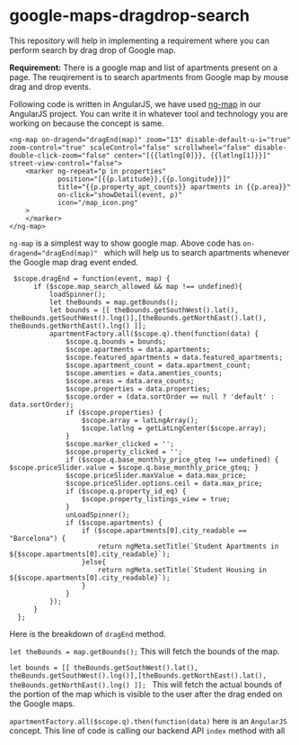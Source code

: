 # google-maps-dragdrop-search
This repository will help in implementing a requirement where you can perform search by drag drop of Google map.

**Requirement:**
There is a google map and list of apartments present on a page. The reuqirement is to search apartments from Google map by mouse drag and drop events.

Following code is written in AngularJS, we have used [ng-map](https://ngmap.github.io/) in our AngularJS project. You can write it in whatever tool and technology you are working on because the concept is same. 


```
<ng-map on-dragend="dragEnd(map)" zoom="13" disable-default-u-i="true" zoom-control="true" scaleControl="false" scrollwheel="false" disable-double-click-zoom="false" center="[{{latlng[0]}}, {{latlng[1]}}]" street-view-control="false">
    <marker ng-repeat="p in properties"
            position="[{{p.latitude}},{{p.longitude}}]"
            title="{{p.property_apt_counts}} apartments in {{p.area}}"
            on-click="showDetail(event, p)"
            icon="/map_icon.png"
    >
    </marker>
</ng-map>
```
`ng-map` is a simplest way to show google map. Above code has `on-dragend="dragEnd(map)" ` which will help us to search apartments whenever the Google map drag event ended.


```
 $scope.dragEnd = function(event, map) {
      if ($scope.map_search_allowed && map !== undefined){
          loadSpinner();
          let theBounds = map.getBounds();
          let bounds = [[ theBounds.getSouthWest().lat(), theBounds.getSouthWest().lng()],[theBounds.getNorthEast().lat(), theBounds.getNorthEast().lng() ]];
          apartmentFactory.all($scope.q).then(function(data) {
              $scope.q.bounds = bounds;
              $scope.apartments = data.apartments;
              $scope.featured_apartments = data.featured_apartments;
              $scope.apartment_count = data.apartment_count;
              $scope.amenties = data.amenties_counts;
              $scope.areas = data.area_counts;
              $scope.properties = data.properties;
              $scope.order = (data.sortOrder == null ? 'default' : data.sortOrder);
              if ($scope.properties) {
                  $scope.array = latLngArray();
                  $scope.latlng = getLatLngCenter($scope.array);
              }
              $scope.marker_clicked = '';
              $scope.property_clicked = '';
              if ($scope.q.base_monthly_price_gteq !== undefined) { $scope.priceSlider.value = $scope.q.base_monthly_price_gteq; }
              $scope.priceSlider.maxValue = data.max_price;
              $scope.priceSlider.options.ceil = data.max_price;
              if ($scope.q.property_id_eq) {
                  $scope.property_listings_view = true;
              }
              unLoadSpinner();
              if ($scope.apartments) {
                  if ($scope.apartments[0].city_readable == "Barcelona") {
                      return ngMeta.setTitle(`Student Apartments in ${$scope.apartments[0].city_readable}`);
                  }else{
                      return ngMeta.setTitle(`Student Housing in ${$scope.apartments[0].city_readable}`);
                  }
              }
          });
      }
  };
```

Here is the breakdown of `dragEnd` method.

`let theBounds = map.getBounds();` This will fetch the bounds of the map.

`let bounds = [[ theBounds.getSouthWest().lat(), theBounds.getSouthWest().lng()],[theBounds.getNorthEast().lat(), theBounds.getNorthEast().lng() ]]; ` This will fetch the actual bounds of the portion of the map which is visible to the user after the drag ended on the Google maps.

`apartmentFactory.all($scope.q).then(function(data)` here is an `AngularJS` concept. This line of code is calling our backend API `index` method with all  
